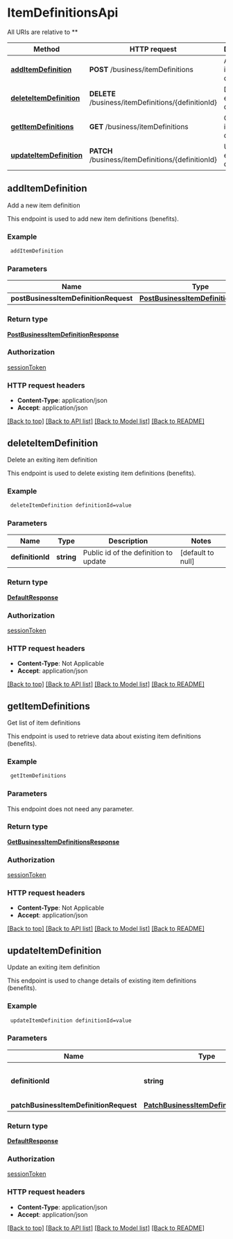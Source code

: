 # ItemDefinitionsApi

All URIs are relative to **

Method | HTTP request | Description
------------- | ------------- | -------------
[**addItemDefinition**](ItemDefinitionsApi.md#addItemDefinition) | **POST** /business/itemDefinitions | Add a new item definition
[**deleteItemDefinition**](ItemDefinitionsApi.md#deleteItemDefinition) | **DELETE** /business/itemDefinitions/{definitionId} | Delete an exiting item definition
[**getItemDefinitions**](ItemDefinitionsApi.md#getItemDefinitions) | **GET** /business/itemDefinitions | Get list of item definitions
[**updateItemDefinition**](ItemDefinitionsApi.md#updateItemDefinition) | **PATCH** /business/itemDefinitions/{definitionId} | Update an exiting item definition



## addItemDefinition

Add a new item definition

This endpoint is used to add new item definitions (benefits).

### Example

```bash
 addItemDefinition
```

### Parameters


Name | Type | Description  | Notes
------------- | ------------- | ------------- | -------------
 **postBusinessItemDefinitionRequest** | [**PostBusinessItemDefinitionRequest**](PostBusinessItemDefinitionRequest.md) |  |

### Return type

[**PostBusinessItemDefinitionResponse**](PostBusinessItemDefinitionResponse.md)

### Authorization

[sessionToken](../README.md#sessionToken)

### HTTP request headers

- **Content-Type**: application/json
- **Accept**: application/json

[[Back to top]](#) [[Back to API list]](../README.md#documentation-for-api-endpoints) [[Back to Model list]](../README.md#documentation-for-models) [[Back to README]](../README.md)


## deleteItemDefinition

Delete an exiting item definition

This endpoint is used to delete existing item definitions (benefits).

### Example

```bash
 deleteItemDefinition definitionId=value
```

### Parameters


Name | Type | Description  | Notes
------------- | ------------- | ------------- | -------------
 **definitionId** | **string** | Public id of the definition to update | [default to null]

### Return type

[**DefaultResponse**](DefaultResponse.md)

### Authorization

[sessionToken](../README.md#sessionToken)

### HTTP request headers

- **Content-Type**: Not Applicable
- **Accept**: application/json

[[Back to top]](#) [[Back to API list]](../README.md#documentation-for-api-endpoints) [[Back to Model list]](../README.md#documentation-for-models) [[Back to README]](../README.md)


## getItemDefinitions

Get list of item definitions

This endpoint is used to retrieve data about existing item definitions (benefits).

### Example

```bash
 getItemDefinitions
```

### Parameters

This endpoint does not need any parameter.

### Return type

[**GetBusinessItemDefinitionsResponse**](GetBusinessItemDefinitionsResponse.md)

### Authorization

[sessionToken](../README.md#sessionToken)

### HTTP request headers

- **Content-Type**: Not Applicable
- **Accept**: application/json

[[Back to top]](#) [[Back to API list]](../README.md#documentation-for-api-endpoints) [[Back to Model list]](../README.md#documentation-for-models) [[Back to README]](../README.md)


## updateItemDefinition

Update an exiting item definition

This endpoint is used to change details of existing item definitions (benefits).

### Example

```bash
 updateItemDefinition definitionId=value
```

### Parameters


Name | Type | Description  | Notes
------------- | ------------- | ------------- | -------------
 **definitionId** | **string** | Public id of the definition to update | [default to null]
 **patchBusinessItemDefinitionRequest** | [**PatchBusinessItemDefinitionRequest**](PatchBusinessItemDefinitionRequest.md) |  |

### Return type

[**DefaultResponse**](DefaultResponse.md)

### Authorization

[sessionToken](../README.md#sessionToken)

### HTTP request headers

- **Content-Type**: application/json
- **Accept**: application/json

[[Back to top]](#) [[Back to API list]](../README.md#documentation-for-api-endpoints) [[Back to Model list]](../README.md#documentation-for-models) [[Back to README]](../README.md)

